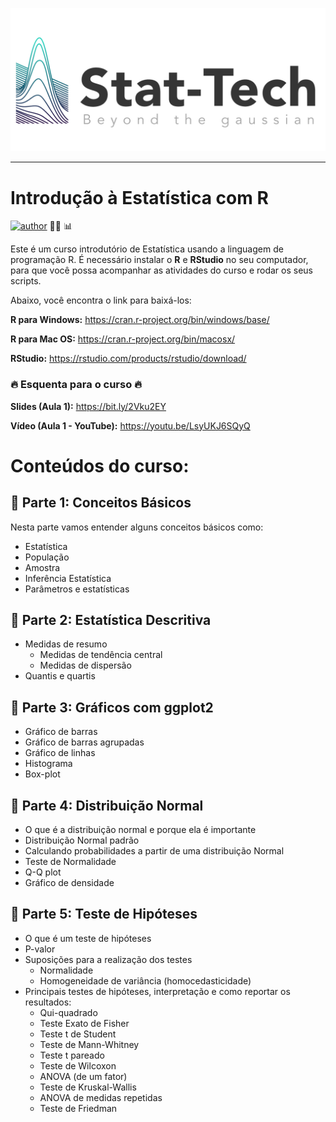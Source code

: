 
![](https://raw.githubusercontent.com/stat-techbr/introducao_a_estatistica_com_R/main/logo-stat-tech-color-horiz.png)


---

# Introdução à Estatística com R

[![author](https://img.shields.io/badge/Profª.-Edneide_Ramalho-red.svg)](https://www.linkedin.com/in/edneide-ramalho-05054ba2/) 👩‍💻	📊	

Este é um curso introdutório de Estatística usando a linguagem de programação R. 
É necessário instalar o **R** e **RStudio** no seu computador, para que você possa acompanhar as atividades do curso e rodar os seus scripts.

Abaixo, você encontra o link para baixá-los:

**R para Windows:** <https://cran.r-project.org/bin/windows/base/>

**R para Mac OS:** <https://cran.r-project.org/bin/macosx/>

**RStudio:** <https://rstudio.com/products/rstudio/download/>

### 🔥 Esquenta para o curso 🔥 

**Slides (Aula 1):** <https://bit.ly/2Vku2EY>

**Vídeo (Aula 1 - YouTube):** <https://youtu.be/LsyUKJ6SQyQ>

# Conteúdos do curso:

## 📝 Parte 1: Conceitos Básicos

Nesta parte vamos entender alguns conceitos básicos como:

- Estatística
- População
- Amostra
- Inferência Estatística 
- Parâmetros e estatísticas

## 📝 Parte 2: Estatística Descritiva

- Medidas de resumo
  + Medidas de tendência central
  + Medidas de dispersão
- Quantis e quartis

## 📝 Parte 3: Gráficos com ggplot2

- Gráfico de barras
- Gráfico de barras agrupadas
- Gráfico de linhas
- Histograma
- Box-plot

## 📝 Parte 4: Distribuição Normal

- O que é a distribuição normal e porque ela é importante
- Distribuição Normal padrão
- Calculando probabilidades a partir de uma distribuição Normal
- Teste de Normalidade
- Q-Q plot
- Gráfico de densidade

## 📝 Parte 5: Teste de Hipóteses

- O que é um teste de hipóteses
- P-valor
- Suposições para a realização dos testes
  + Normalidade
  + Homogeneidade de variância (homocedasticidade)
- Principais testes de hipóteses, interpretação e como reportar os resultados:
  + Qui-quadrado
  + Teste Exato de Fisher
  + Teste t de Student
  + Teste de Mann-Whitney
  + Teste t pareado
  + Teste de Wilcoxon
  + ANOVA (de um fator)
  + Teste de Kruskal-Wallis
  + ANOVA de medidas repetidas
  + Teste de Friedman


